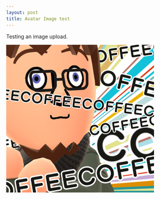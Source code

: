 ```yaml
---
layout: post
title: Avatar Image test
---
```


Testing an image upload.

![Avatar](/_posts/images/avatar.png)
